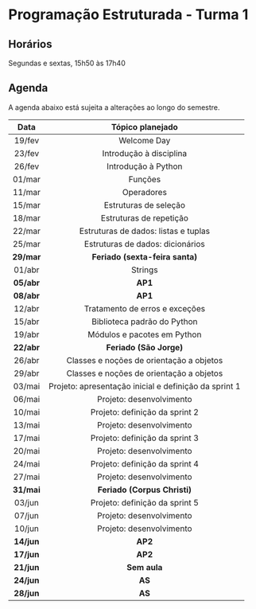# Programação Estruturada - Turma 1

## Horários

Segundas e sextas, 15h50 às 17h40

## Agenda

A agenda abaixo está sujeita a alterações ao longo do semestre.

|  **Data**  |                  **Tópico planejado**                 |
|:----------:|:-----------------------------------------------------:|
|   19/fev   |                      Welcome Day                      |
|   23/fev   |                Introdução à disciplina                |
|   26/fev   |                  Introdução à Python                  |
|   01/mar   |                        Funções                        |
|   11/mar   |                       Operadores                      |
|   15/mar   |                 Estruturas de seleção                 |
|   18/mar   |                Estruturas de repetição                |
|   22/mar   |          Estruturas de dados: listas e tuplas         |
|   25/mar   |            Estruturas de dados: dicionários           |
| **29/mar** |            **Feriado (sexta-feira santa)**            |
|   01/abr   |                        Strings                        |
| **05/abr** |                        **AP1**                        |
| **08/abr** |                        **AP1**                        |
|   12/abr   |             Tratamento de erros e exceções            |
|   15/abr   |              Biblioteca padrão do Python              |
|   19/abr   |              Módulos e pacotes em Python              |
| **22/abr** |                **Feriado (São Jorge)**                |
|   26/abr   |        Classes e noções de orientação a objetos       |
|   29/abr   |        Classes e noções de orientação a objetos       |
|   03/mai   | Projeto: apresentação inicial e definição da sprint 1 |
|   06/mai   |                Projeto: desenvolvimento               |
|   10/mai   |             Projeto: definição da sprint 2            |
|   13/mai   |                Projeto: desenvolvimento               |
|   17/mai   |             Projeto: definição da sprint 3            |
|   20/mai   |                Projeto: desenvolvimento               |
|   24/mai   |             Projeto: definição da sprint 4            |
|   27/mai   |                Projeto: desenvolvimento               |
| **31/mai** |              **Feriado (Corpus Christi)**             |
|   03/jun   |             Projeto: definição da sprint 5            |
|   07/jun   |                Projeto: desenvolvimento               |
|   10/jun   |                Projeto: desenvolvimento               |
| **14/jun** |                        **AP2**                        |
| **17/jun** |                        **AP2**                        |
| **21/jun** |                      **Sem aula**                     |
| **24/jun** |                         **AS**                        |
| **28/jun** |                         **AS**                        |
